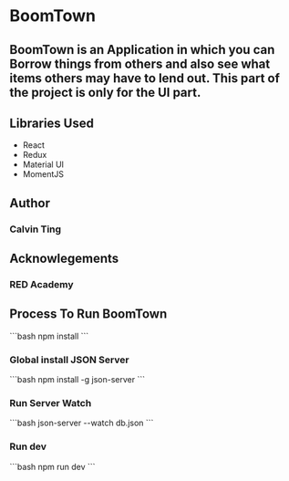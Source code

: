 <h1>BoomTown</h1>

<h2>BoomTown is an Application in which you can Borrow things from others and also see what items
others may have to lend out. This part of the project is only for the UI part.</h2>

<h2>Libraries Used</h2>
<ul>
<li>React</li>
<li>Redux</li>
<li>Material UI</li>
<li>MomentJS</li>
</ul>

<h2>Author</h2>
<h3>Calvin Ting</h3>

<h2>Acknowlegements</h2>
<h3>RED Academy </h3>

<h2>Process To Run BoomTown</h2>
```bash
npm install
```
<h3>Global install JSON Server </h3>
```bash
npm install -g json-server
```
<h3>Run Server Watch</h3>
```bash
json-server --watch db.json
```
<h3>Run dev</h3>
```bash
npm run dev
```

